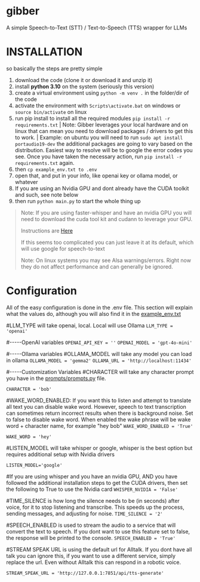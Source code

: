 # gibber

A simple Speech-to-Text (STT) / Text-to-Speech (TTS) wrapper for LLMs

# INSTALLATION

so basically the steps are pretty simple

1. download the code (clone it or download it and unzip it)
2. install **python 3.10** on the system (seriously this version)
3. create a virtual environment using `python -m venv .` in the folder/dir of the code
4. activate the environment with `Scripts\activate.bat` on windows or `source bin/activate` on linux
5. run pip install to install all the required modules `pip install -r requirements.txt`
   | Note: Gibber leverages your local hardware and on linux that can mean you need to download packages / drivers to get this to work.
   | Example: on ubuntu you will need to run `sudo apt install portaudio19-dev` the additional packages are going to vary based on the distribution. Easiest way to resolve will be to google the error codes you see. Once you have taken the necessary action, run `pip install -r requirements.txt` again.
6. then `cp example_env.txt to .env`
7. open that, and put in your info, like openai key or ollama model, or whatever
8. If you are using an Nvidia GPU and dont already have the CUDA toolkit and such, see note below
9. then run `python main.py` to start the whole thing up

> Note: If you are using faster-whisper and have an nvidia GPU you will need to download the cuda tool kit and cudann to leverage your GPU.
>
> Instructions are [Here](docs/cuda.md)
>
> If this seems too complicated you can just leave it at its default, which will use google for speech-to-text
>
> Note: On linux systems you may see Alsa warnings/errors. Right now they do not affect performance and can generally be ignored.

# Configuration

All of the easy configuration is done in the .env file. This section will explain what the values do, although you will also find it in the [example_env.txt](example_env.txt)

#LLM_TYPE will take openai, local. Local will use Ollama
`LLM_TYPE = 'openai'`

#-----OpenAI variables
`OPENAI_API_KEY = ''`
`OPENAI_MODEL = 'gpt-4o-mini'`

#-----Ollama variables
#OLLAMA_MODEL will take any model you can load in ollama
`OLLAMA_MODEL = 'gemma2'`
`OLLAMA_URL = 'http://localhost:11434'`

#-----Customization Variables
#CHARACTER will take any character prompt you have in the [prompts/prompts.py](prompts/prompts.py) file.

`CHARACTER = 'bob'`

#WAKE_WORD_ENABLED: If you want this to listen and attempt to translate all text you can disable wake word. However, speech to text transcription can sometimes return incorrect results when there is background noise. Set to false to disable wake word. When enabled the wake phrase will be wake word + character name, for example "hey bob"
`WAKE_WORD_ENABLED = 'True'`

`WAKE_WORD = 'hey'`

#LISTEN_MODEL will take whisper or google, whisper is the best option but requires additional setup with Nvidia drivers

`LISTEN_MODEL='google'`

#If you are using whisper and you have an nvidia GPU, AND you have followed the additional installation steps to get the CUDA drivers, then set the following to True to use the Nvidia card
`WHISPER_NVIDIA = 'False'`

#TIME_SILENCE is how long the silence needs to be (in seconds) after voice, for it to stop listening and transcribe. This speeds up the process, sending messages, and adjusting for noise.
`TIME_SILENCE = '2'`

#SPEECH_ENABLED is used to stream the audio to a service that will convert the text to speech. If you dont want to use this feature set to false, the response will be printed to the console.
`SPEECH_ENABLED = 'True'`

#STREAM SPEAK URL is using the default url for Alltalk. If you dont have all talk you can ignore this, if you want to use a different service, simply replace the url. Even without Alltalk this can respond in a robotic voice.

`STREAM_SPEAK_URL = 'http://127.0.0.1:7851/api/tts-generate'`
